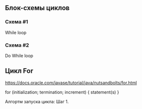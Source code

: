 ## Блок-схемы циклов

### Схема #1
While loop

### Схема #2
Do While loop

## Цикл For 
https://docs.oracle.com/javase/tutorial/java/nutsandbolts/for.html 

for (initialization; termination; increment) 
    {
        statement(s)
    }

Алгортм запуска цикла:
Шаг 1. 